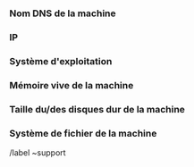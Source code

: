 ### Nom DNS de la machine

<!-- Required -->
<!-- Nom DNS de a machine -->

### IP

<!-- Required -->
<!-- IP de la machine -->

### Système d'exploitation

<!-- Required -->
<!-- Système d'exploitation de la machine -->

### Mémoire vive de la machine

<!-- Required -->
<!-- IP de la machine -->

### Taille du/des disques dur de la machine

<!-- Required -->
<!-- Taille du/des disque durs de la machine -->

### Système de fichier de la machine

<!-- Required -->
<!-- Système de fichier de la machine -->

/label ~support
